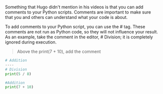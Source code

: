 Something that Hugo didn't mention in his videos is that you can add comments to your Python scripts. Comments are important to make sure that you and others can understand what your code is about.

To add comments to your Python script, you can use the # tag. These comments are not run as Python code, so they will not influence your result. As an example, take the comment in the editor, # Division; it is completely ignored during execution.

> Above the print(7 + 10), add the comment

```py
# Addition
----
# Division
print(5 / 8)

#Addition
print(7 + 10)
```